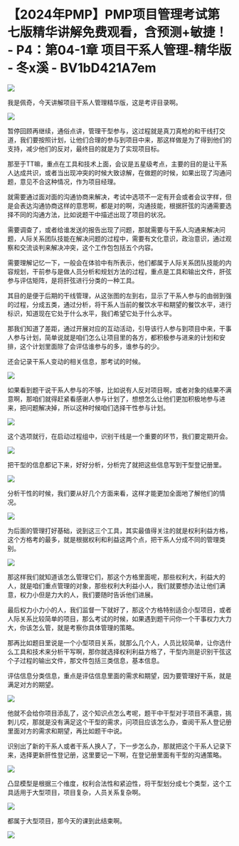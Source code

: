 # 【2024年PMP】PMP项目管理考试第七版精华讲解免费观看，含预测+敏捷！ - P4：第04-1章 项目干系人管理-精华版 - 冬x溪 - BV1bD421A7em

![](img/5118c793b52246629f219bc25740f410_0.png)

我是佩奇，今天讲解项目干系人管理精华版，这是考评目录啊。

![](img/5118c793b52246629f219bc25740f410_2.png)

暂停回顾再继续，通俗点讲，管理干型参与，这过程就是真刀真枪的和干线打交道，我们要按照计划，让他们合理的参与到项目中来，那这样做是为了得到他们的支持，减少他们的反对，最终目的就是为了实现项目标。

那至于TT嘛，重点在工具和技术上面，会议是五星级考点，主要的目的是让干系人达成共识，或者当出现冲突的时候大致谅解，在做题的时候，如果出现了沟通问题，意见不合这种情况，作为项目经理。

就需要通过面对面的沟通协商来解决，考试中选项不一定有开会或者会议字样，但是会表达沟通协商这样的意思啊，都是对的啊，沟通技能，根据肝弦的沟通需要选择不同的沟通方法，比如说题干中描述出现了项目的状况。

需要调查了，或者给谁发送的报告出现了问题，那就需要与干系人沟通来解决问题，人际关系团队技能在解决问题的过程中，需要有文化意识，政治意识，通过观察和交流谈判来解决冲突，这个工作包包括五个内容。

需要理解记忆一下，一般会在体验中有所表示，他们都属于人际关系团队技能的内容规划，干前参与是做人员分析和规划方法的过程，重点是工具和输出文件，肝弦参与评估矩阵，是将肝弦进行分类的一种工具。

其目的是便于后期的干线管理，从这张图的左到右，显示了干系人参与的由弱到强的过程，分成五类，通过分析，将干系人当前的餐饮水平和期望的餐饮水平，进行标识，知道现在它处于什么水平，我们希望它处于什么水平。

那我们知道了差距，通过开展对应的互动活动，引导该行人参与到项目中来，干事人参与计划，简单说就是咱们怎么让项目里的各方，都积极参与进来的计划和安排，这个计划里面除了会评估谁参与的多，谁参与的少。

还会记录干系人变动的相关信息，那考试的时候。

![](img/5118c793b52246629f219bc25740f410_4.png)

如果看到题干说干系人参与的不够，比如说有人反对项目啊，或者对象的结果不满意啊，那咱们就得赶紧看感谢人参与计划了，想想怎么让他们更加积极地参与进来，把问题解决掉，所以这种时候咱们选择干性参与计划。



![](img/5118c793b52246629f219bc25740f410_6.png)

这个选项就行，在启动过程组中，识别干线是一个重要的环节，我们要定期开会。

![](img/5118c793b52246629f219bc25740f410_8.png)

把干型的信息都记下来，好好分析，分析完了就把这些信息写到干型登记册里。

![](img/5118c793b52246629f219bc25740f410_10.png)

分析干性的时候，我们要从好几个方面来看，这样才能更加全面地了解他们的情况。

![](img/5118c793b52246629f219bc25740f410_12.png)

为后面的管理打好基础，说到这三个工具，其实最值得关注的就是权利利益方格，这个方格考的最多，就是根据权利和利益这两个点，把干系人分成不同的管理类别。



![](img/5118c793b52246629f219bc25740f410_14.png)

那这样我们就知道该怎么管理它们，那这个方格里面呢，那些权利大，利益大的人，就是咱们重点管理的对象，那些权利大利益小人，我们就要想办法让他们满意，权力小但是力大的人，我们要随时告诉他们进展。

最后权力小力小的人，我们监督一下就好了，那这个方格特别适合小型项目，或者人际关系比较简单的项目，那么考试的时候，如果遇到题干问你一个干事权力大力大，你该怎么管，就是考察你具体管理的策略。

那再比如题目里说是一个小型项目关系，就那么几个人，人员比较简单，让你选什么工具和技术来分析干写啊，那你就选择权利利益方格了，干型内测是识别干弦这个子过程的输出文件，那文件包括三类信息，基本信息。

评估信息分类信息，重点是评估信息里面的需求和期望，因为要管理好干系，就是满足对方的期望。

![](img/5118c793b52246629f219bc25740f410_16.png)

他就不会给你项目添乱了，这个知识点怎么考呢，题干中干型对于项目不满意，挑刺儿哎，那就是没有满足这个干型的需求，问项目应该怎么办，查阅干系人登记册里面对方的需求和期望，再比如题干中说。

识别出了新的干系人或者干系人换人了，下一步怎么办，那就把这个干系人记录下来，选择更新肝性登记册，这里要记一下啊，在登记册里面有干型的沟通策略。



![](img/5118c793b52246629f219bc25740f410_18.png)

凸显模型是根据三个维度，权利合法性和紧迫性，将干型划分成七个类型，这个工具适用于大型项目，项目复杂，人员关系复杂啊。



![](img/5118c793b52246629f219bc25740f410_20.png)

都属于大型项目，那今天的课到此结束啊。

![](img/5118c793b52246629f219bc25740f410_22.png)